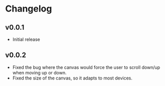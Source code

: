 # Changelog

## v0.0.1

- Initial release

## v0.0.2

- Fixed the bug where the canvas would force the user to scroll down/up when moving up or down.
- Fixed the size of the canvas, so it adapts to most devices.


